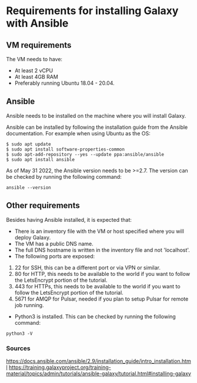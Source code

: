 # Requirements for installing Galaxy with Ansible
## VM requirements
The VM needs to have:
- At least 2 vCPU
- At least 4GB RAM
- Preferably running Ubuntu 18.04 - 20.04.


## Ansible
Ansible needs to be installed on the machine where you will install Galaxy.

Ansible can be installed by following the installation guide from the Ansible documentation.
For example when using Ubuntu as the OS:

```
$ sudo apt update
$ sudo apt install software-properties-common
$ sudo apt-add-repository --yes --update ppa:ansible/ansible
$ sudo apt install ansible
```

As of May 31 2022, the Ansible version needs to be >=2.7.
The version can be checked by running the following command:

```
ansible --version
```


## Other requirements
Besides having Ansible installed, it is expected that:
- There is an inventory file with the VM or host specified where you will deploy Galaxy.
- The VM has a public DNS name.
- The full DNS hostname is written in the inventory file and not 'localhost'. 
- The following ports are exposed:
1. 22 for SSH, this can be a different port or via VPN or similar.
2. 80 for HTTP, this needs to be available to the world if you want to follow the LetsEncrypt portion of the tutorial.
3. 443 for HTTPs, this needs to be available to the world if you want to follow the LetsEncrypt portion of the tutorial.
4. 5671 for AMQP for Pulsar, needed if you plan to setup Pulsar for remote job running.
- Python3 is installed. This can be checked by running the following command: 

```
python3 -V
```


### Sources
https://docs.ansible.com/ansible/2.9/installation_guide/intro_installation.html 
https://training.galaxyproject.org/training-material/topics/admin/tutorials/ansible-galaxy/tutorial.html#installing-galaxy 
